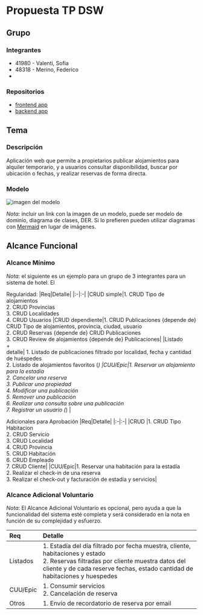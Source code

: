 # Propuesta TP DSW

## Grupo
### Integrantes
* 41980 - Valenti, Sofia
* 48318 - Merino, Federico
* 

### Repositorios
* [frontend app](http://hyperlinkToGihubOrGitlab)
* [backend app](http://hyperlinkToGihubOrGitlab)

## Tema

### Descripción

Aplicación web que permite a propietarios publicar alojamientos para alquiler temporario, y a usuarios consultar disponibilidad, buscar por ubicación o fechas, y realizar reservas de forma directa.

### Modelo
![imagen del modelo]()

*Nota*: incluir un link con la imagen de un modelo, puede ser modelo de dominio, diagrama de clases, DER. Si lo prefieren pueden utilizar diagramas con [Mermaid](https://mermaid.js.org) en lugar de imágenes.

## Alcance Funcional 

### Alcance Mínimo

*Nota*: el siguiente es un ejemplo para un grupo de 3 integrantes para un sistema de hotel. El 

Regularidad:
|Req|Detalle|
|:-|:-|
|CRUD simple|1. CRUD Tipo de alojamientos<br>2. CRUD Provincias<br>3. CRUD Localidades<br>4. CRUD Usuarios
|CRUD dependiente|1. CRUD Publicaciones {depende de} CRUD Tipo de alojamientos, provincia, ciudad, usuario<br>2. CRUD Reservas {depende de} CRUD Publicaciones<br>3. CRUD Review de alojamientos {depende de} Publicaciones|
|Listado<br>+<br>detalle| 1. Listado de publicaciones filtrado por localidad, fecha y cantidad de huéspedes <br> 2. Listado de alojamientos favoritos (*)
|CUU/Epic|1. Reservar un alojamiento para la estadía<br>2. Cancelar una reserva<br>3. Publicar una propiedad<br>4. Modificar una publicación<br>5. Remover una publicación<br>6. Realizar una consulta sobre una publicación<br>7. Registrar un usuario (*) |


Adicionales para Aprobación
|Req|Detalle|
|:-|:-|
|CRUD |1. CRUD Tipo Habitacion<br>2. CRUD Servicio<br>3. CRUD Localidad<br>4. CRUD Provincia<br>5. CRUD Habitación<br>6. CRUD Empleado<br>7. CRUD Cliente|
|CUU/Epic|1. Reservar una habitación para la estadía<br>2. Realizar el check-in de una reserva<br>3. Realizar el check-out y facturación de estadía y servicios|


### Alcance Adicional Voluntario

*Nota*: El Alcance Adicional Voluntario es opcional, pero ayuda a que la funcionalidad del sistema esté completa y será considerado en la nota en función de su complejidad y esfuerzo.

|Req|Detalle|
|:-|:-|
|Listados |1. Estadía del día filtrado por fecha muestra, cliente, habitaciones y estado <br>2. Reservas filtradas por cliente muestra datos del cliente y de cada reserve fechas, estado cantidad de habitaciones y huespedes|
|CUU/Epic|1. Consumir servicios<br>2. Cancelación de reserva|
|Otros|1. Envío de recordatorio de reserva por email|

